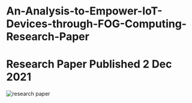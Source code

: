 # An-Analysis-to-Empower-IoT-Devices-through-FOG-Computing-Research-Paper
# Research Paper Published 2 Dec 2021
![research paper](https://user-images.githubusercontent.com/72095437/182020411-184c7444-28bc-40bd-9757-1f2815836aeb.png)
 

